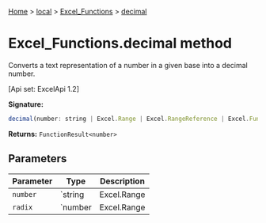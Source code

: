 [Home](./index) &gt; [local](local.md) &gt; [Excel\_Functions](local.excel_functions.md) &gt; [decimal](local.excel_functions.decimal.md)

# Excel\_Functions.decimal method

Converts a text representation of a number in a given base into a decimal number. 

 \[Api set: ExcelApi 1.2\]

**Signature:**
```javascript
decimal(number: string | Excel.Range | Excel.RangeReference | Excel.FunctionResult<any>, radix: number | Excel.Range | Excel.RangeReference | Excel.FunctionResult<any>): FunctionResult<number>;
```
**Returns:** `FunctionResult<number>`

## Parameters

|  Parameter | Type | Description |
|  --- | --- | --- |
|  `number` | `string | Excel.Range | Excel.RangeReference | Excel.FunctionResult<any>` |  |
|  `radix` | `number | Excel.Range | Excel.RangeReference | Excel.FunctionResult<any>` |  |

